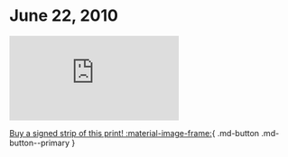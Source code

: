 # June 22, 2010

![](https://www.achewood.com/comic.php?date=06222010)

[Buy a signed strip of this print! :material-image-frame:](https://achewood-holiday-pop-up.myshopify.com/products/strip#06222010){ .md-button .md-button--primary }
